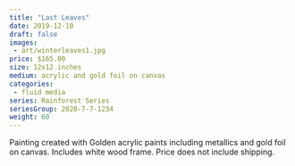 ```yaml
---
title: "Last Leaves"
date: 2019-12-10
draft: false
images:
 - art/winterleaves1.jpg
price: $165.00
size: 12x12 inches
medium: acrylic and gold foil on canvas
categories:
 - fluid media
series: Rainforest Series
seriesGroup: 2020-7-7-1234
weight: 60
---
```


Painting created with Golden acrylic paints including metallics and gold foil on canvas. Includes white wood frame. Price does not include shipping.
